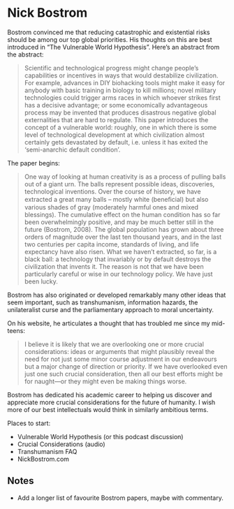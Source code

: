 # Nick Bostrom
Bostrom convinced me that reducing catastrophic and existential risks should be among our top global priorities. His thoughts on this are best introduced in “The Vulnerable World Hypothesis”. Here’s an abstract from the abstract:

> Scientific and technological progress might change people’s capabilities or incentives in ways that would destabilize civilization. For example, advances in DIY biohacking tools might make it easy for anybody with basic training in biology to kill millions; novel military technologies could trigger arms races in which whoever strikes first has a decisive advantage; or some economically advantageous process may be invented that produces disastrous negative global externalities that are hard to regulate. This paper introduces the concept of a vulnerable world: roughly, one in which there is some level of technological development at which civilization almost certainly gets devastated by default, i.e. unless it has exited the ‘semi-anarchic default condition’. 

The paper begins:

> One way of looking at human creativity is as a process of pulling balls out of a giant urn. The balls represent possible ideas, discoveries, technological inventions. Over the course of history, we have extracted a great many balls – mostly white (beneﬁcial) but also various shades of gray (moderately harmful ones and mixed blessings). The cumulative effect on the human condition has so far been overwhelmingly positive, and may be much better still in the future (Bostrom, 2008). The global population has grown about three orders of magnitude over the last ten thousand years, and in the last two centuries per capita income, standards of living, and life expectancy have also risen. What we haven’t extracted, so far, is a black ball: a technology that invariably or by default destroys the civilization that invents it. The reason is not that we have been particularly careful or wise in our technology policy. We have just been lucky.

Bostrom has also originated or developed remarkably many other ideas that seem important, such as transhumanism, information hazards, the unilateralist curse and the parliamentary approach to moral uncertainty. 

On his website, he articulates a thought that has troubled me since my mid-teens:

> I believe it is likely that we are overlooking one or more crucial considerations: ideas or arguments that might plausibly reveal the need for not just some minor course adjustment in our endeavours but a major change of direction or priority. If we have overlooked even just one such crucial consideration, then all our best efforts might be for naught—or they might even be making things worse. 

Bostrom has dedicated his academic career to helping us discover and appreciate more crucial considerations for the future of humanity. I wish more of our best intellectuals would think in similarly ambitious terms.

Places to start:
* Vulnerable World Hypothesis (or this podcast discussion)
* Crucial Considerations (audio)
* Transhumanism FAQ
* NickBostrom.com

## Notes
* Add a longer list of favourite Bostrom papers, maybe with commentary.


<!-- #web/people -->


<!--stackedit_data:
eyJoaXN0b3J5IjpbMTE5NDk2MzcwMF19
-->

<!-- {BearID:nick-bostrom.md} -->
